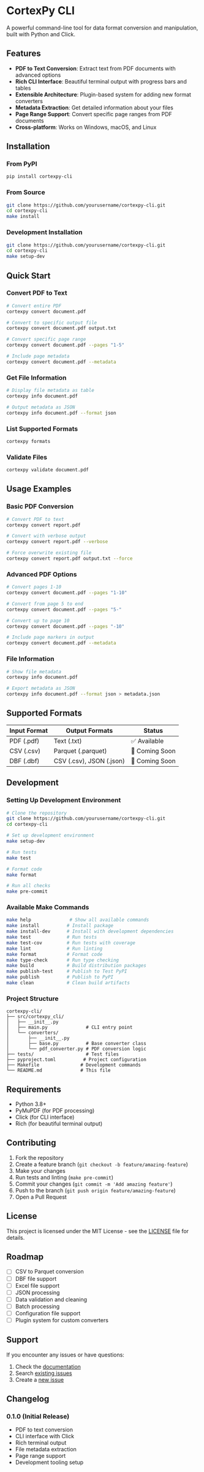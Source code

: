 # CortexPy CLI

A powerful command-line tool for data format conversion and manipulation, built with Python and Click.

## Features

- **PDF to Text Conversion**: Extract text from PDF documents with advanced options
- **Rich CLI Interface**: Beautiful terminal output with progress bars and tables
- **Extensible Architecture**: Plugin-based system for adding new format converters
- **Metadata Extraction**: Get detailed information about your files
- **Page Range Support**: Convert specific page ranges from PDF documents
- **Cross-platform**: Works on Windows, macOS, and Linux

## Installation

### From PyPI

```bash
pip install cortexpy-cli
```

### From Source

```bash
git clone https://github.com/yourusername/cortexpy-cli.git
cd cortexpy-cli
make install
```

### Development Installation

```bash
git clone https://github.com/yourusername/cortexpy-cli.git
cd cortexpy-cli
make setup-dev
```

## Quick Start

### Convert PDF to Text

```bash
# Convert entire PDF
cortexpy convert document.pdf

# Convert to specific output file
cortexpy convert document.pdf output.txt

# Convert specific page range
cortexpy convert document.pdf --pages "1-5"

# Include page metadata
cortexpy convert document.pdf --metadata
```

### Get File Information

```bash
# Display file metadata as table
cortexpy info document.pdf

# Output metadata as JSON
cortexpy info document.pdf --format json
```

### List Supported Formats

```bash
cortexpy formats
```

### Validate Files

```bash
cortexpy validate document.pdf
```

## Usage Examples

### Basic PDF Conversion

```bash
# Convert PDF to text
cortexpy convert report.pdf

# Convert with verbose output
cortexpy convert report.pdf --verbose

# Force overwrite existing file
cortexpy convert report.pdf output.txt --force
```

### Advanced PDF Options

```bash
# Convert pages 1-10
cortexpy convert document.pdf --pages "1-10"

# Convert from page 5 to end
cortexpy convert document.pdf --pages "5-"

# Convert up to page 10
cortexpy convert document.pdf --pages "-10"

# Include page markers in output
cortexpy convert document.pdf --metadata
```

### File Information

```bash
# Show file metadata
cortexpy info document.pdf

# Export metadata as JSON
cortexpy info document.pdf --format json > metadata.json
```

## Supported Formats

| Input Format | Output Formats | Status |
|-------------|----------------|---------|
| PDF (.pdf)  | Text (.txt)    | ✅ Available |
| CSV (.csv)  | Parquet (.parquet) | 🚧 Coming Soon |
| DBF (.dbf)  | CSV (.csv), JSON (.json) | 🚧 Coming Soon |

## Development

### Setting Up Development Environment

```bash
# Clone the repository
git clone https://github.com/yourusername/cortexpy-cli.git
cd cortexpy-cli

# Set up development environment
make setup-dev

# Run tests
make test

# Format code
make format

# Run all checks
make pre-commit
```

### Available Make Commands

```bash
make help              # Show all available commands
make install          # Install package
make install-dev      # Install with development dependencies
make test             # Run tests
make test-cov         # Run tests with coverage
make lint             # Run linting
make format           # Format code
make type-check       # Run type checking
make build            # Build distribution packages
make publish-test     # Publish to Test PyPI
make publish          # Publish to PyPI
make clean            # Clean build artifacts
```

### Project Structure

```text
cortexpy-cli/
├── src/cortexpy_cli/
│   ├── __init__.py
│   ├── main.py              # CLI entry point
│   └── converters/
│       ├── __init__.py
│       ├── base.py          # Base converter class
│       └── pdf_converter.py # PDF conversion logic
├── tests/                   # Test files
├── pyproject.toml          # Project configuration
├── Makefile               # Development commands
└── README.md              # This file
```

## Requirements

- Python 3.8+
- PyMuPDF (for PDF processing)
- Click (for CLI interface)
- Rich (for beautiful terminal output)

## Contributing

1. Fork the repository
2. Create a feature branch (`git checkout -b feature/amazing-feature`)
3. Make your changes
4. Run tests and linting (`make pre-commit`)
5. Commit your changes (`git commit -m 'Add amazing feature'`)
6. Push to the branch (`git push origin feature/amazing-feature`)
7. Open a Pull Request

## License

This project is licensed under the MIT License - see the [LICENSE](LICENSE) file for details.

## Roadmap

- [ ] CSV to Parquet conversion
- [ ] DBF file support
- [ ] Excel file support
- [ ] JSON processing
- [ ] Data validation and cleaning
- [ ] Batch processing
- [ ] Configuration file support
- [ ] Plugin system for custom converters

## Support

If you encounter any issues or have questions:

1. Check the [documentation](https://github.com/yourusername/cortexpy-cli/wiki)
2. Search [existing issues](https://github.com/yourusername/cortexpy-cli/issues)
3. Create a [new issue](https://github.com/yourusername/cortexpy-cli/issues/new)

## Changelog

### 0.1.0 (Initial Release)

- PDF to text conversion
- CLI interface with Click
- Rich terminal output
- File metadata extraction
- Page range support
- Development tooling setup
